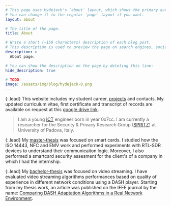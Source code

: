 ```yaml
---
# This page uses Hydejack's `about` layout, which shows the primary author's picture and about text at the top.
# You can change it to the regular `page` layout if you want.
layout: about

# The title of the page.
title: About

# Write a short (~150 characters) description of each blog post.
# This description is used to preview the page on search engines, social media, etc.
description: >
  About page.

# You can show the description on the page by deleting this line:
hide_description: true

# TODO
image: /assets/img/blog/hydejack-8.png
---
```


{:.lead}
This website includes my student career, [projects] and contacts.
My updated curriculum vitae, first certificate and transcript of records are available on request at this [google drive link].

[projects]: /projects/
[google drive link]: https://drive.google.com/drive/folders/1I4cr069Hqpecq6MbcY5tIQ18dPuHCusB?usp=sharing
 > I am a young [ICT] engineer born in year 0x7cc. I am currently a researcher for the Security & Privacy Research Group ([SPRITZ]) at University of Padova, Italy.

{:.lead}
My [master-thesis] was focused on smart cards. I studied how the ISO 14443, NFC and EMV work and performed experiments with RTL-SDR devices to understand their communicaiton logic. Moreover, I also performed a smartcard security assesment for the client's of a company in which I had the internship.

{:.lead}
My [bachelor-thesis] was focused on video streaming. I have evaluated video streaming algorithms performances based on quality of experience in different network conditions using a DASH player.
Starting from my thesis work, an article was published on the IEEE journal by the name: [Comparing DASH Adaptation Algorithms in a Real Network Environment].

[Comparing DASH Adaptation Algorithms in a Real Network Environment]: https://ieeexplore.ieee.org/abstract/document/8835954
[ICT]: https://www.unipd.it/en/ict-internet-multimedia
[SPRITZ]: https://spritz.math.unipd.it/
[master-thesis]: /projects/2020-07-21-smartcard/
[bachelor-thesis]: /projects/2018-07-16-dash/
